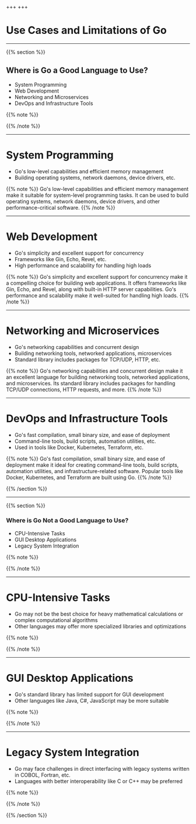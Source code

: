 +++
+++


# Use Cases and Limitations of Go


---

{{% section %}}

## Where is Go a Good Language to Use?
- System Programming
- Web Development
- Networking and Microservices
- DevOps and Infrastructure Tools

{{% note %}}

{{% /note %}}

---
# System Programming
- Go's low-level capabilities and efficient memory management
- Building operating systems, network daemons, device drivers, etc.

{{% note %}}
Go's low-level capabilities and efficient memory management make it suitable for system-level programming tasks. It can be used to build operating systems, network daemons, device drivers, and other performance-critical software.
{{% /note %}}

---

# Web Development
- Go's simplicity and excellent support for concurrency
- Frameworks like Gin, Echo, Revel, etc.
- High performance and scalability for handling high loads

{{% note %}}
Go's simplicity and excellent support for concurrency make it a compelling choice for building web applications. It offers frameworks like Gin, Echo, and Revel, along with built-in HTTP server capabilities. Go's performance and scalability make it well-suited for handling high loads.
{{% /note %}}

---

# Networking and Microservices
- Go's networking capabilities and concurrent design
- Building networking tools, networked applications, microservices
- Standard library includes packages for TCP/UDP, HTTP, etc.

{{% note %}}
Go's networking capabilities and concurrent design make it an excellent language for building networking tools, networked applications, and microservices. Its standard library includes packages for handling TCP/UDP connections, HTTP requests, and more.
{{% /note %}}

---

# DevOps and Infrastructure Tools
- Go's fast compilation, small binary size, and ease of deployment
- Command-line tools, build scripts, automation utilities, etc.
- Used in tools like Docker, Kubernetes, Terraform, etc.

{{% note %}}
Go's fast compilation, small binary size, and ease of deployment make it ideal for creating command-line tools, build scripts, automation utilities, and infrastructure-related software. Popular tools like Docker, Kubernetes, and Terraform are built using Go.
{{% /note %}}

{{% /section %}}

---

{{% section %}}


### Where is Go Not a Good Language to Use?
- CPU-Intensive Tasks
- GUI Desktop Applications
- Legacy System Integration

{{% note %}}

{{% /note %}}

---


# CPU-Intensive Tasks
- Go may not be the best choice for heavy mathematical calculations or complex computational algorithms
- Other languages may offer more specialized libraries and optimizations

{{% note %}}

{{% /note %}}

---

# GUI Desktop Applications
- Go's standard library has limited support for GUI development
- Other languages like Java, C#, JavaScript may be more suitable

{{% note %}}

{{% /note %}}

---

# Legacy System Integration
- Go may face challenges in direct interfacing with legacy systems written in COBOL, Fortran, etc.
- Languages with better interoperability like C or C++ may be preferred

{{% note %}}

{{% /note %}}

{{% /section %}}